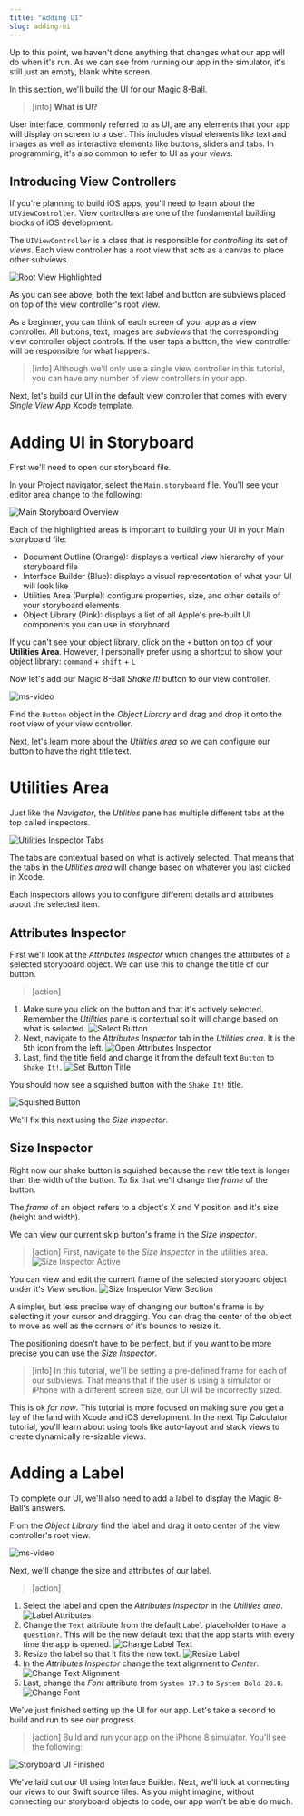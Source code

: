 ```yaml
---
title: "Adding UI"
slug: adding-ui
---
```


Up to this point, we haven't done anything that changes what our app will do when it's run. As we can see from running our app in the simulator, it's still just an empty, blank white screen.

In this section, we'll build the UI for our Magic 8-Ball.

> [info]
**What is UI?**
>
User interface, commonly referred to as UI, are any elements that your app will display on screen to a user. This includes visual elements like text and images as well as interactive elements like buttons, sliders and tabs. In programming, it's also common to refer to UI as your _views_.

## Introducing View Controllers

If you're planning to build iOS apps, you'll need to learn about the `UIViewController`. View controllers are one of the fundamental building blocks of iOS development.

The `UIViewController` is a class that is responsible for _controlling_ its set of _views_. Each view controller has a root view that acts as a canvas to place other subviews.

<!-- can consider adding jump to definition here for UIViewController view property -->

![Root View Highlighted](assets/root_view_highlighted.png)

As you can see above, both the text label and button are subviews placed on top of the view controller's root view.

As a beginner, you can think of each screen of your app as a view controller. All buttons, text, images are _subviews_ that the corresponding view controller object controls. If the user taps a button, the view controller will be responsible for what happens.

> [info]
Although we'll only use a single view controller in this tutorial, you can have any number of view controllers in your app.

Next, let's build our UI in the default view controller that comes with every _Single View App_ Xcode template.

# Adding UI in Storyboard

First we'll need to open our storyboard file.


In your Project navigator, select the `Main.storyboard` file. You'll see your editor area change to the following:

![Main Storyboard Overview](assets/main_storyboard_overview.png)

Each of the highlighted areas is important to building your UI in your Main storyboard file:

- Document Outline (Orange): displays a vertical view hierarchy of your storyboard file
- Interface Builder (Blue): displays a visual representation of what your UI will look like
- Utilities Area (Purple): configure properties, size, and other details of your storyboard elements
- Object Library (Pink): displays a list of all Apple's pre-built UI components you can use in storyboard

If you can't see your object library, click on the `+` button on top of your __Utilities Area__. However, I personally prefer using a shortcut to show your object library: `command` + `shift` + `L`

Now let's add our Magic 8-Ball _Shake It!_ button to our view controller.


![ms-video](https://media.giphy.com/media/GALfhv4hqQekPqJuyz/giphy.gif)
>
Find the `Button` object in the _Object Library_ and drag and drop it onto the root view of your view controller.

Next, let's learn more about the _Utilities area_ so we can configure our button to have the right title text.

# Utilities Area

Just like the _Navigator_, the _Utilities_ pane has multiple different tabs at the top called inspectors.

![Utilities Inspector Tabs](assets/utilities_tabs.png)

The tabs are contextual based on what is actively selected. That means that the tabs in the _Utilities area_ will change based on whatever you last clicked in Xcode.

Each inspectors allows you to configure different details and attributes about the selected item.

## Attributes Inspector

First we'll look at the _Attributes Inspector_ which changes the attributes of a selected storyboard object. We can use this to change the title of our button.

> [action]
>
1. Make sure you click on the button and that it's actively selected. Remember the _Utilities_ pane is contextual so it will change based on what is selected. ![Select Button](assets/select_button.png)
1. Next, navigate to the _Attributes Inspector_ tab in the _Utilities area_. It is the 5th icon from the left. ![Open Attributes Inspector](assets/attributes_inspector.png)
1. Last, find the title field and change it from the default text `Button` to `Shake It!`. ![Set Button Title](assets/set_btn_title.png)

You should now see a squished button with the `Shake It!` title.

![Squished Button](assets/squished_button.png)

We'll fix this next using the _Size Inspector_.

## Size Inspector

Right now our shake button is squished because the new title text is longer than the width of the button. To fix that we'll change the _frame_ of the button.

The _frame_ of an object refers to a object's X and Y position and it's size (height and width).

We can view our current skip button's frame in the _Size Inspector_.

> [action]
First, navigate to the _Size Inspector_ in the utilities area. ![Size Inspector Active](assets/size_inspector_active.png)
>
You can view and edit the current frame of the selected storyboard object under it's _View_ section. ![Size Inspector View Section](assets/size_inspector_view_section.png)

A simpler, but less precise way of changing our button's frame is by selecting it your cursor and dragging. You can drag the center of the object to move as well as the corners of it's bounds to resize it.

The positioning doesn't have to be perfect, but if you want to be more precise you can use the _Size Inspector_.

> [info]
In this tutorial, we'll be setting a pre-defined frame for each of our subviews. That means that if the user is using a simulator or iPhone with a different screen size, our UI will be incorrectly sized.
>
This is ok _for now_. This tutorial is more focused on making sure you get a lay of the land with Xcode and iOS development. In the next Tip Calculator tutorial, you'll learn about using tools like auto-layout and stack views to create dynamically re-sizable views.

# Adding a Label

To complete our UI, we'll also need to add a label to display the Magic 8-Ball's answers.


From the _Object Library_ find the label and drag it onto center of the view controller's root view.

![ms-video](https://media.giphy.com/media/WlNdGiLCUwwjyblTG0/giphy.gif)

Next, we'll change the size and attributes of our label.

> [action]
>
1. Select the label and open the _Attributes Inspector_ in the _Utilities area_. ![Label Attributes](assets/label_attributes.png)
1. Change the `Text` attribute from the default `Label` placeholder to `Have a question?`. This will be the new default text that the app starts with every time the app is opened. ![Change Label Text](assets/change_label_text.png)
1. Resize the label so that it fits the new text. ![Resize Label](assets/resize_label.png)
1. In the _Attributes Inspector_ change the text alignment to _Center_. ![Change Text Alignment](assets/change_text_alignment.png)
1. Last, change the _Font_ attribute from `System 17.0` to `System Bold 28.0`. ![Change Font](assets/change_font_attribute.png)

We've just finished setting up the UI for our app. Let's take a second to build and run to see our progress.

> [action]
Build and run your app on the iPhone 8 simulator. You'll see the following:
>
![Storyboard UI Finished](assets/storyboard_ui_finished.png)

We've laid out our UI using Interface Builder. Next, we'll look at connecting our views to our Swift source files. As you might imagine, without connecting our storyboard objects to code, our app won't be able do much.
